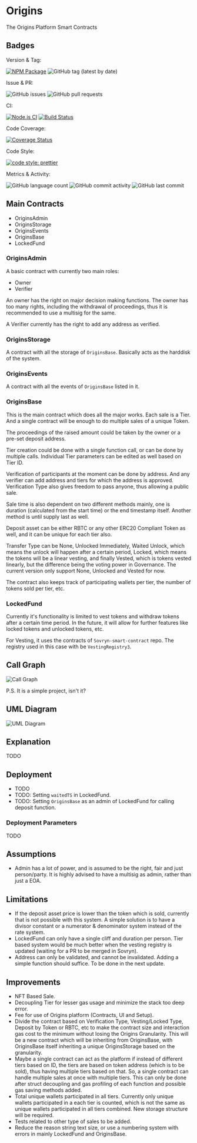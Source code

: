 # Origins

The Origins Platform Smart Contracts

## Badges

Version & Tag:

[![NPM Package](https://img.shields.io/npm/v/origins-launchpad.svg?style=flat)](https://www.npmjs.org/package/origins-launchpad)
![GitHub tag (latest by date)](https://img.shields.io/github/v/tag/DistributedCollective/origins)

Issue & PR:

![GitHub issues](https://img.shields.io/github/issues/DistributedCollective/origins)
![GitHub pull requests](https://img.shields.io/github/issues-pr/DistributedCollective/origins)

CI:

[![Node.js CI](https://github.com/DistributedCollective/origins/actions/workflows/node.js.yml/badge.svg)](https://github.com/DistributedCollective/origins/actions/workflows/node.js.yml)
[![Build Status](https://travis-ci.org/DistributedCollective/origins.svg?branch=main)](https://travis-ci.org/DistributedCollective/origins)

Code Coverage:

[![Coverage Status](https://coveralls.io/repos/github/DistributedCollective/origins/badge.svg?branch=initial)](https://coveralls.io/github/DistributedCollective/origins?branch=initial)

Code Style:

[![code style: prettier](https://img.shields.io/badge/code_style-prettier-ff69b4.svg?style=flat)](https://github.com/prettier/prettier)

Metrics & Activity:

![GitHub language count](https://img.shields.io/github/languages/count/DistributedCollective/origins)
![GitHub commit activity](https://img.shields.io/github/commit-activity/y/DistributedCollective/origins)
![GitHub last commit](https://img.shields.io/github/last-commit/DistributedCollective/origins)

## Main Contracts

- OriginsAdmin
- OriginsStorage
- OriginsEvents
- OriginsBase
- LockedFund

### OriginsAdmin

A basic contract with currently two main roles:
- Owner
- Verifier

An owner has the right on major decision making functions. The owner has too many rights, including the withdrawal of proceedings, thus it is recommended to use a multisig for the same.

A Verifier currently has the right to add any address as verified.

### OriginsStorage

A contract with all the storage of `OriginsBase`. Basically acts as the harddisk of the system.

### OriginsEvents

A contract with all the events of `OriginsBase` listed in it.

### OriginsBase

This is the main contract which does all the major works. Each sale is a Tier. And a single contract will be enough to do multiple sales of a unique Token.

The proceedings of the raised amount could be taken by the owner or a pre-set deposit address.

Tier creation could be done with a single function call, or can be done by multiple calls. Individual Tier parameters can be edited as well based on Tier ID.

Verification of participants at the moment can be done by address. And any verifier can add address and tiers for which the address is approved. Verification Type also gives freedom to pass anyone, thus allowing a public sale.

Sale time is also dependent on two different methods mainly, one is duration (calculated from the start time) or the end timestamp itself. Another method is until supply last as well.

Deposit asset can be either RBTC or any other ERC20 Compliant Token as well, and it can be unique for each tier also.

Transfer Type can be None, Unlocked Immediately, Waited Unlock, which means the unlock will happen after a certain period, Locked, which means the tokens will be a linear vesting, and finally Vested, which is tokens vested linearly, but the difference being the voting power in Governance. The current version only support None, Unlocked and Vested for now.

The contract also keeps track of participating wallets per tier, the number of tokens sold per tier, etc.

### LockedFund

Currently it's functionality is limited to vest tokens and withdraw tokens after a certain time period. In the future, it will allow for further features like locked tokens and unlocked tokens, etc.

For Vesting, it uses the contracts of `Sovryn-smart-contract` repo. The registry used in this case with be `VestingRegistry3`.

## Call Graph

![Call Graph](callGraph.svg)

P.S. It is a simple project, isn't it?

## UML Diagram

![UML Diagram](UML.svg)

## Explanation

TODO

## Deployment

- TODO
- TODO: Setting `waitedTS` in LockedFund.
- TODO: Setting `OriginsBase` as an admin of LockedFund for calling deposit function.

### Deployment Parameters

TODO

## Assumptions

- Admin has a lot of power, and is assumed to be the right, fair and just person/party. It is highly advised to have a multisig as admin, rather than just a EOA.

## Limitations

- If the deposit asset price is lower than the token which is sold, currently that is not possible with this system. A simple solution is to have a divisor constant or a numerator & denominator system instead of the rate system.
- LockedFund can only have a single cliff and duration per person. Tier based system would be much better when the vesting registry is updated (waiting for a PR to be merged in Sovryn).
- Address can only be validated, and cannot be invalidated. Adding a simple function should suffice. To be done in the next update.

## Improvements

- NFT Based Sale.
- Decoupling Tier for lesser gas usage and minimize the stack too deep error.
- Fee for use of Origins platform (Contracts, UI and Setup).
- Divide the contract based on Verification Type, Vesting/Locked Type, Deposit by Token or RBTC, etc to make the contract size and interaction gas cost to the minimum without losing the Origins Granularity. This will be a new contract which will be inheriting from OriginsBase, with OriginsBase itself inheriting a unique OriginsStorage based on the granularity.
- Maybe a single contract can act as the platform if instead of different tiers based on ID, the tiers are based on token address (which is to be sold), thus having multiple tiers based on that. So, a single contract can handle multiple sales at once with multiple tiers. This can only be done after struct decoupling and gas profiling of each function and possible gas saving methods added.
- Total unique wallets participated in all tiers. Currently only unique wallets participated in a each tier is counted, which is not the same as unique wallets participated in all tiers combined. New storage structure will be required.
- Tests related to other type of sales to be added.
- Reduce the reason string text size, or use a numbering system with errors in mainly LockedFund and OriginsBase.
